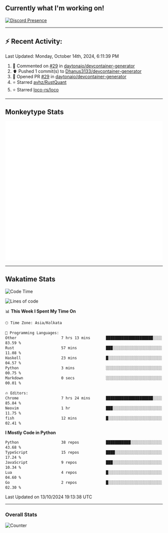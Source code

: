 ## Currently what I'm working on!
[![Discord Presence](https://lanyard.cnrad.dev/api/534981034400284712)](https://discord.com/users/534981034400284712)

---

## :zap: Recent Activity:
<!--RECENT_ACTIVITY:last_update-->
Last Updated: Monday, October 14th, 2024, 6:11:39 PM
<!--RECENT_ACTIVITY:last_update_end-->
<!--RECENT_ACTIVITY:start-->
1. 💬 Commented on [#29](https://github.com/daytonaio/devcontainer-generator/pull/29#issuecomment-2402710440) in [daytonaio/devcontainer-generator](https://github.com/daytonaio/devcontainer-generator)<br>
2. ⬆️ Pushed 1 commit(s) to [Dhanus3133/devcontainer-generator](https://github.com/Dhanus3133/devcontainer-generator)<br>
3. 💪 Opened PR [#29](https://github.com/daytonaio/devcontainer-generator/pull/29) in [daytonaio/devcontainer-generator](https://github.com/daytonaio/devcontainer-generator)<br>
4. ⭐ Starred [avhz/RustQuant](https://github.com/avhz/RustQuant)<br>
5. ⭐ Starred [loco-rs/loco](https://github.com/loco-rs/loco)<br>
<!--RECENT_ACTIVITY:end-->

---

## Monkeytype Stats
<a href="https://monkeytype.com/profile/dhanus">
  <img src="https://raw.githubusercontent.com/Dhanus3133/Dhanus3133/monkeytype/monkeytype-lb.svg" alt="Monkeytype Profile" />
</a>

---

## Wakatime Stats
<!--START_SECTION:waka-->
![Code Time](http://img.shields.io/badge/Code%20Time-2%2C228%20hrs%2038%20mins-blue)

![Lines of code](https://img.shields.io/badge/From%20Hello%20World%20I%27ve%20Written-6.0%20million%20lines%20of%20code-blue)

📊 **This Week I Spent My Time On** 

```text
🕑︎ Time Zone: Asia/Kolkata

💬 Programming Languages: 
Other                    7 hrs 13 mins       █████████████████████░░░░   83.59 % 
Rust                     57 mins             ███░░░░░░░░░░░░░░░░░░░░░░   11.08 % 
Haskell                  23 mins             █░░░░░░░░░░░░░░░░░░░░░░░░   04.57 % 
Python                   3 mins              ░░░░░░░░░░░░░░░░░░░░░░░░░   00.75 % 
Markdown                 0 secs              ░░░░░░░░░░░░░░░░░░░░░░░░░   00.01 % 

🔥 Editors: 
Chrome                   7 hrs 24 mins       █████████████████████░░░░   85.84 % 
Neovim                   1 hr                ███░░░░░░░░░░░░░░░░░░░░░░   11.75 % 
fish                     12 mins             █░░░░░░░░░░░░░░░░░░░░░░░░   02.41 % 
```

**I Mostly Code in Python** 

```text
Python                   38 repos            ███████████░░░░░░░░░░░░░░   43.68 % 
TypeScript               15 repos            ████░░░░░░░░░░░░░░░░░░░░░   17.24 % 
JavaScript               9 repos             ███░░░░░░░░░░░░░░░░░░░░░░   10.34 % 
Lua                      4 repos             █░░░░░░░░░░░░░░░░░░░░░░░░   04.60 % 
Go                       2 repos             █░░░░░░░░░░░░░░░░░░░░░░░░   02.30 % 
```




 Last Updated on 13/10/2024 19:13:38 UTC
<!--END_SECTION:waka-->
---

### Overall Stats

<img src="https://moe-counter.glitch.me/get/@Dhanus3133?theme=asoul" alt="Counter" />
